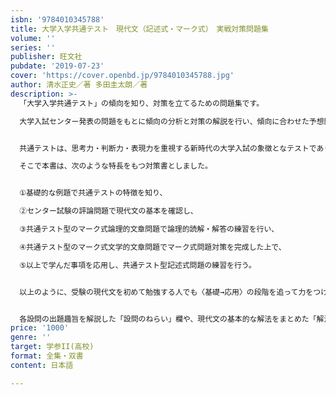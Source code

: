 ```yaml
---
isbn: '9784010345788'
title: 大学入学共通テスト　現代文（記述式・マーク式）　実戦対策問題集
volume: ''
series: ''
publisher: 旺文社
pubdate: '2019-07-23'
cover: 'https://cover.openbd.jp/9784010345788.jpg'
author: 清水正史／著 多田圭太朗／著
description: >-
  「大学入学共通テスト」の傾向を知り、対策を立てるための問題集です。

  大学入試センター発表の問題をもとに傾向の分析と対策の解説を行い、傾向に合わせた予想問題を解くことで対策を身につけられます。


  共通テストは、思考力・判断力・表現力を重視する新時代の大学入試の象徴となテストであり、従来の現代文の力を基盤にしながらも、内容・形式面でこれまでとは異なる出題のしかたがなされます。

  そこで本書は、次のような特長をもつ対策書としました。


  ①基礎的な例題で共通テストの特徴を知り、

  ②センター試験の評論問題で現代文の基本を確認し、

  ③共通テスト型のマーク式論理的文章問題で論理的読解・解答の練習を行い、

  ④共通テスト型のマーク式文学的文章問題でマーク式問題対策を完成した上で、

  ⑤以上で学んだ事項を応用し、共通テスト型記述式問題の練習を行う。


  以上のように、受験の現代文を初めて勉強する人でも〈基礎→応用〉の段階を追って力をつけ、共通テスト対策を完成できるようになっています。


  各設問の出題趣旨を解説した「設問のねらい」欄や、現代文の基本的な解法をまとめた「解法のポイント」欄等の特設欄も掲載しました。
price: '1000'
genre: ''
target: 学参II(高校)
format: 全集・双書
content: 日本語

---
```


